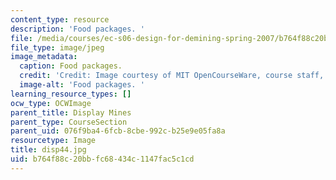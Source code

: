 ```yaml
---
content_type: resource
description: 'Food packages. '
file: /media/courses/ec-s06-design-for-demining-spring-2007/b764f88c20bbfc68434c1147fac5c1cd_disp44.jpg
file_type: image/jpeg
image_metadata:
  caption: Food packages.
  credit: 'Credit: Image courtesy of MIT OpenCourseWare, course staff, and students.'
  image-alt: 'Food packages. '
learning_resource_types: []
ocw_type: OCWImage
parent_title: Display Mines
parent_type: CourseSection
parent_uid: 076f9ba4-6fcb-8cbe-992c-b25e9e05fa8a
resourcetype: Image
title: disp44.jpg
uid: b764f88c-20bb-fc68-434c-1147fac5c1cd
---
```

